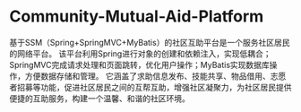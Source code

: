 # Community-Mutual-Aid-Platform
基于SSM（Spring+SpringMVC+MyBatis）的社区互助平台是一个服务社区居民的网络平台。  该平台利用Spring进行对象的创建和依赖注入，实现低耦合；SpringMVC完成请求处理和页面跳转，优化用户操作；MyBatis实现数据库操作，方便数据存储和管理。  它涵盖了求助信息发布、技能共享、物品借用、志愿者招募等功能，促进社区居民之间的互帮互助，增强社区凝聚力，为社区居民提供便捷的互助服务，构建一个温馨、和谐的社区环境。
